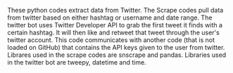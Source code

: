 These python codes extract data from Twitter. The Scrape codes pull data from twitter based on either hashtag or username and date range. The twitter bot uses Twitter Developer API to grab the first tweet it finds with a certain hashtag. It will then like and retweet that tweet through the user's twitter account. This code communicates with another code (that is not loaded on GitHub) that contains the API keys given to the user from twitter.
Librares used in the scrape codes are snscrape and pandas. Libraries used in the twitter bot are tweepy, datetime and time. 
